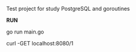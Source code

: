 Test project for study PostgreSQL and goroutines

**RUN**

go run main.go

curl -GET localhost:8080/1
